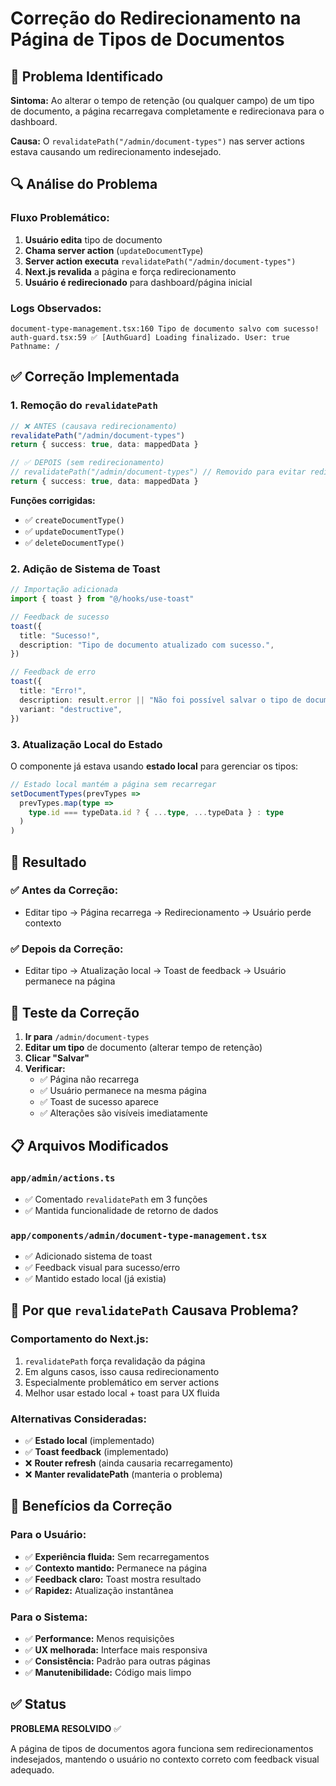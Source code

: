 # Correção do Redirecionamento na Página de Tipos de Documentos

## 🐛 Problema Identificado

**Sintoma:** Ao alterar o tempo de retenção (ou qualquer campo) de um tipo de documento, a página recarregava completamente e redirecionava para o dashboard.

**Causa:** O `revalidatePath("/admin/document-types")` nas server actions estava causando um redirecionamento indesejado.

## 🔍 Análise do Problema

### Fluxo Problemático:
1. **Usuário edita** tipo de documento
2. **Chama server action** (`updateDocumentType`)
3. **Server action executa** `revalidatePath("/admin/document-types")`
4. **Next.js revalida** a página e força redirecionamento
5. **Usuário é redirecionado** para dashboard/página inicial

### Logs Observados:
```
document-type-management.tsx:160 Tipo de documento salvo com sucesso!
auth-guard.tsx:59 ✅ [AuthGuard] Loading finalizado. User: true Pathname: /
```

## ✅ Correção Implementada

### 1. **Remoção do `revalidatePath`**
```typescript
// ❌ ANTES (causava redirecionamento)
revalidatePath("/admin/document-types")
return { success: true, data: mappedData }

// ✅ DEPOIS (sem redirecionamento)
// revalidatePath("/admin/document-types") // Removido para evitar redirecionamento
return { success: true, data: mappedData }
```

**Funções corrigidas:**
- ✅ `createDocumentType()`
- ✅ `updateDocumentType()`
- ✅ `deleteDocumentType()`

### 2. **Adição de Sistema de Toast**
```typescript
// Importação adicionada
import { toast } from "@/hooks/use-toast"

// Feedback de sucesso
toast({
  title: "Sucesso!",
  description: "Tipo de documento atualizado com sucesso.",
})

// Feedback de erro
toast({
  title: "Erro!",
  description: result.error || "Não foi possível salvar o tipo de documento.",
  variant: "destructive",
})
```

### 3. **Atualização Local do Estado**
O componente já estava usando **estado local** para gerenciar os tipos:
```typescript
// Estado local mantém a página sem recarregar
setDocumentTypes(prevTypes => 
  prevTypes.map(type => 
    type.id === typeData.id ? { ...type, ...typeData } : type
  )
)
```

## 🎯 Resultado

### ✅ **Antes da Correção:**
- Editar tipo → Página recarrega → Redirecionamento → Usuário perde contexto

### ✅ **Depois da Correção:**
- Editar tipo → Atualização local → Toast de feedback → Usuário permanece na página

## 🧪 Teste da Correção

1. **Ir para** `/admin/document-types`
2. **Editar um tipo** de documento (alterar tempo de retenção)
3. **Clicar "Salvar"**
4. **Verificar:**
   - ✅ Página não recarrega
   - ✅ Usuário permanece na mesma página
   - ✅ Toast de sucesso aparece
   - ✅ Alterações são visíveis imediatamente

## 📋 Arquivos Modificados

### `app/admin/actions.ts`
- ✅ Comentado `revalidatePath` em 3 funções
- ✅ Mantida funcionalidade de retorno de dados

### `app/components/admin/document-type-management.tsx`
- ✅ Adicionado sistema de toast
- ✅ Feedback visual para sucesso/erro
- ✅ Mantido estado local (já existia)

## 🔄 Por que `revalidatePath` Causava Problema?

### **Comportamento do Next.js:**
1. `revalidatePath` força revalidação da página
2. Em alguns casos, isso causa redirecionamento
3. Especialmente problemático em server actions
4. Melhor usar estado local + toast para UX fluida

### **Alternativas Consideradas:**
- ✅ **Estado local** (implementado)
- ✅ **Toast feedback** (implementado)
- ❌ **Router refresh** (ainda causaria recarregamento)
- ❌ **Manter revalidatePath** (manteria o problema)

## 🎉 Benefícios da Correção

### Para o Usuário:
- ✅ **Experiência fluida:** Sem recarregamentos
- ✅ **Contexto mantido:** Permanece na página
- ✅ **Feedback claro:** Toast mostra resultado
- ✅ **Rapidez:** Atualização instantânea

### Para o Sistema:
- ✅ **Performance:** Menos requisições
- ✅ **UX melhorada:** Interface mais responsiva
- ✅ **Consistência:** Padrão para outras páginas
- ✅ **Manutenibilidade:** Código mais limpo

## ✅ Status

**PROBLEMA RESOLVIDO** ✅

A página de tipos de documentos agora funciona sem redirecionamentos indesejados, mantendo o usuário no contexto correto com feedback visual adequado.
